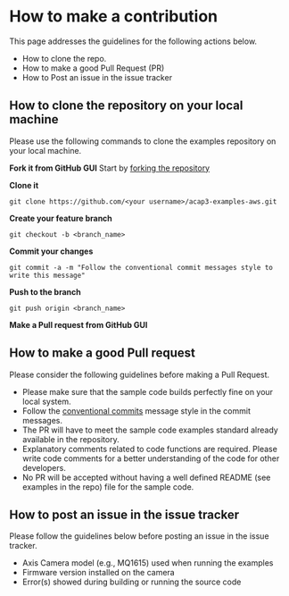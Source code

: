 # How to make a contribution

This page addresses the guidelines for the following actions below.
- How to clone the repo.
- How to make a good Pull Request (PR)
- How to Post an issue in the issue tracker

## How to clone the repository on your local machine

Please use the following commands to clone the examples repository on your local machine.

**Fork it from GitHub GUI**
Start by [forking the repository](https://docs.github.com/en/github/getting-started-with-github/fork-a-repo)

**Clone it**
```
git clone https://github.com/<your username>/acap3-examples-aws.git
```

**Create your feature branch**
```
git checkout -b <branch_name>
```

**Commit your changes**
```
git commit -a -m "Follow the conventional commit messages style to write this message"
```

**Push to the branch**
```
git push origin <branch_name>
```

**Make a Pull request from GitHub GUI**

## How to make a good Pull request
Please consider the following guidelines before making a Pull Request.
- Please make sure that the sample code builds perfectly fine on your local system.
- Follow the [conventional commits](https://www.conventionalcommits.org) message style in the commit messages.
- The PR will have to meet the sample code examples standard already available in the repository.
- Explanatory comments related to code functions are required. Please write code comments for a better understanding of the code for other developers.
- No PR will be accepted without having a well defined README (see examples in the repo) file for the sample code.

## How to post an issue in the issue tracker
Please follow the guidelines below before posting an issue in the issue tracker.
- Axis Camera model (e.g., MQ1615) used when running the examples
- Firmware version installed on the camera
- Error(s) showed during building or running the source code
